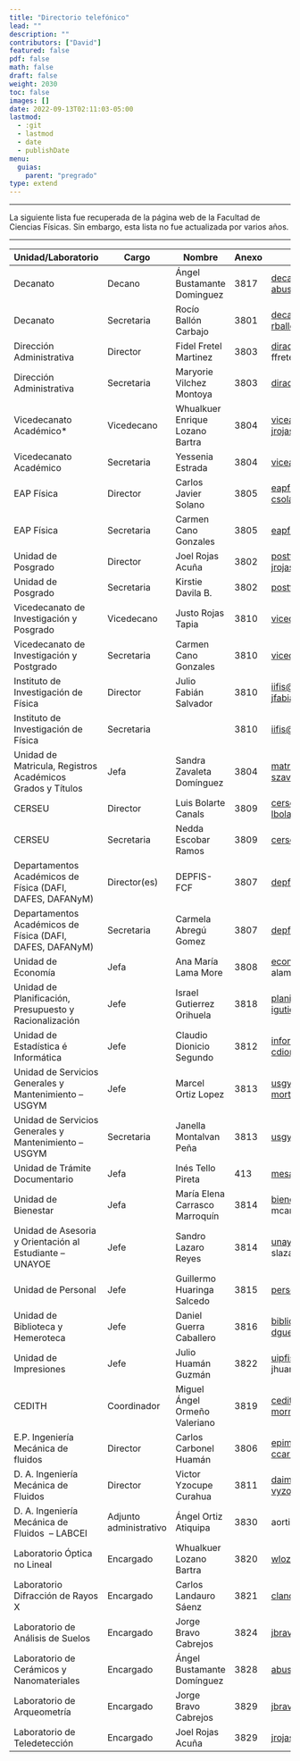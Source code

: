 ```yaml
---
title: "Directorio telefónico"
lead: ""
description: ""
contributors: ["David"]
featured: false
pdf: false
math: false
draft: false
weight: 2030
toc: false
images: []
date: 2022-09-13T02:11:03-05:00
lastmod:
  - :git
  - lastmod
  - date
  - publishDate
menu:
  guias:
    parent: "pregrado"
type: extend
---
```


---
La siguiente lista fue recuperada de la página web de la Facultad de Ciencias Físicas. Sin embargo, esta lista no fue actualizada por varios años.

---

|Unidad/Laboratorio                                        |Cargo                 |Nombre                        |Anexo|Email                                                                |
|----------------------------------------------------------|----------------------|------------------------------|-----|---------------------------------------------------------------------|
|Decanato                                                  |Decano                |Ángel Bustamante Dominguez    |3817 |decano.fisica@unmsm.edu.pe<br>abustamanted@unmsm.edu.pe      |
|Decanato                                                  |Secretaria            |Rocío Ballón Carbajo          |3801 |decano.fisica@unmsm.edu.pe<br>rballonc@unmsm.edu.pe          |
|Dirección Administrativa                                  |Director              |Fidel Fretel Martinez         |3803 |diradmin.fisica@unmsm.edu.pe<br>ffretelm\_af@unmsm.edu.pe    |
|Dirección Administrativa                                  |Secretaria            |Maryorie Vilchez Montoya      |3803 |diradmin.fisica@unmsm.edu.pe                                         |
|Vicedecanato Académico*                                   |Vicedecano            |Whualkuer Enrique Lozano Bartra|3804 |viceacademico.fisica@unmsm.edu.pe<br>jrojasa@unmsm.edu.pe    |
|Vicedecanato Académico                                    |Secretaria            |Yessenia Estrada              |3804 |viceacademico.fisica@unmsm.edu.pe                                    |
|EAP Física                                                |Director              |Carlos Javier Solano          |3805 |eapfis@unmsm.edu.pe<br>csolanos@unmsm.edu.pe                 |
|EAP Física                                                |Secretaria            |Carmen Cano Gonzales          |3805 |eapfis@unmsm.edu.pe                                                  |
|Unidad de Posgrado                                        |Director              |Joel Rojas Acuña              |3802 |postfis@unmsm.edu.pe<br>jrojasa@unmsm.edu.pe                         |
|Unidad de Posgrado                                        |Secretaria            |Kirstie Davila B.             |3802 |postfis@unmsm.edu.pe                                                 |
|Vicedecanato de Investigación y Posgrado                  |Vicedecano            |Justo Rojas Tapia             |3810 |vicedecanatoinvestigacion.fcf@unmsm.edu.pe                           |
|Vicedecanato de Investigación y Postgrado                 |Secretaria            |Carmen Cano Gonzales          |3810 |vicedecanatoinvestigacion.fcf@unmsm.edu.pe                           |
|Instituto de Investigación de Física                      |Director              |Julio Fabián Salvador         |3810 |iifis@unmsm.edu.pe<br>jfabians@unmsm.edu.pe                          |
|Instituto de Investigación de Física                      |Secretaria            |                              |3810 |iifis@unmsm.edu.pe                                                   |
|Unidad de Matricula, Registros Académicos Grados y Títulos|Jefa                  |Sandra Zavaleta Domínguez     |3804 |matriculafis@unmsm.edu.pe<br>szavaletad@unmsm.edu.pe         |
|CERSEU                                                    |Director              |Luis Bolarte Canals           |3809 |cerseu.fisica@unmsm.edu.pe<br>lbolartec@unmsm.edu.pe         |
|CERSEU                                                    |Secretaria            |Nedda Escobar Ramos           |3809 |cerseu.fisica@unmsm.edu.pe                                           |
|Departamentos Académicos de Física (DAFI, DAFES, DAFANyM) |Director(es)          |DEPFIS-FCF                    |3807 |depfis@unmsm.edu.pe                                                  |
|Departamentos Académicos de Física (DAFI, DAFES, DAFANyM) |Secretaria            |Carmela Abregú Gomez          |3807 |depfis@unmsm.edu.pe                                                  |
|Unidad de Economía                                        |Jefa                  |Ana María Lama More           |3808 |economiafis@unmsm.edu.pe<br>alamam\_af@unmsm.edu.pe          |
|Unidad de Planificación, Presupuesto y Racionalización    |Jefe                  |Israel Gutierrez Orihuela     |3818 |planificacion.fisica@unmsm.edu.pe<br>igutierrezo@unmsm.edu.pe|
|Unidad de Estadística é Informática                       |Jefe                  |Claudio Dionicio Segundo      |3812 |informatica.fisica@unmsm.edu.pe<br>cdionicios@unmsm.edu.pe   |
|Unidad de Servicios Generales y Mantenimiento – USGYM     |Jefe                  |Marcel Ortiz Lopez            |3813 |usgymfis@unmsm.edu.pe<br>mortizl@unmsm.edu.pe                |
|Unidad de Servicios Generales y Mantenimiento – USGYM     |Secretaria            |Janella Montalvan Peña        |3813 |usgymfis@unmsm.edu.pe                                                |
|Unidad de Trámite Documentario                            |Jefa                  |Inés Tello Pireta             |413  |mesadepartes.fcf@unmsm.edu.pe                                        |
|Unidad de Bienestar                                       |Jefa                  |María Elena Carrasco Marroquín|3814 |bienestarfis@unmsm.edu.pe<br>mcarrascom\_af@unmsm.edu.pe     |
|Unidad de Asesoria y Orientación al Estudiante – UNAYOE   |Jefe                  |Sandro Lazaro Reyes           |3814 |unayoefis@unmsm.edu.pe<br>slazaror\_af@unmsm.edu.pe          |
|Unidad de Personal                                        |Jefe                  |Guillermo Huaringa Salcedo    |3815 |personalfis@unmsm.edu.pe                                             |
|Unidad de Biblioteca y Hemeroteca                         |Jefe                  |Daniel Guerra Caballero       |3816 |bibliofis@unmsm.edu.pe<br>dguerrac@unmsm.edu.pe              |
|Unidad de Impresiones                                     |Jefe                  |Julio Huamán Guzmán           |3822 |uipfis@unmsm.edu.pe<br>jhuamang\_af@unmsm.edu.pe             |
|CEDITH                                                    |Coordinador           |Miguel Ángel Ormeño Valeriano |3819 |cedit.fisica@unmsm.edu.pe<br>mormenov@unmsm.edu.pe           |
|E.P. Ingeniería Mecánica de fluidos                       |Director              |Carlos Carbonel Huamán        |3806 |epimf.fcf@unmsm.edu.pe<br>ccarbonelh@unmsm.edu.pe            |
|D. A. Ingeniería Mecánica de Fluidos                      |Director              |Victor Yzocupe Curahua        |3811 |daimf@unmsm.edu.pe<br>vyzocupec@unmsm.edu.pe                 |
|D. A. Ingeniería Mecánica de Fluidos  – LABCEI            |Adjunto administrativo|Ángel Ortiz Atiquipa          |3830 |aortiza\_af@unmsm.edu.pe                                             |
|Laboratorio Óptica no Lineal                              |Encargado             |Whualkuer Lozano Bartra       |3820 |wlozanob@unmsm.edu.pe                                                |
|Laboratorio Difracción de Rayos X                         |Encargado             |Carlos Landauro Sáenz         |3821 |clandauros@unmsm.edu.pe                                              |
|Laboratorio de Análisis de Suelos                         |Encargado             |Jorge Bravo Cabrejos          |3824 |jbravoc@unmsm.edu.pe                                                 |
|Laboratorio de Cerámicos y Nanomateriales                 |Encargado             |Ángel Bustamante Domínguez    |3828 |abustamanted@unmsm.edu.pe                                            |
|Laboratorio de Arqueometría                               |Encargado             |Jorge Bravo Cabrejos          |3829 |jbravoc@unmsm.edu.pe                                                 |
|Laboratorio de Teledetección                              |Encargado             |Joel Rojas Acuña              |3829 |jrojasa@unmsm.edu.pe                                                 |
